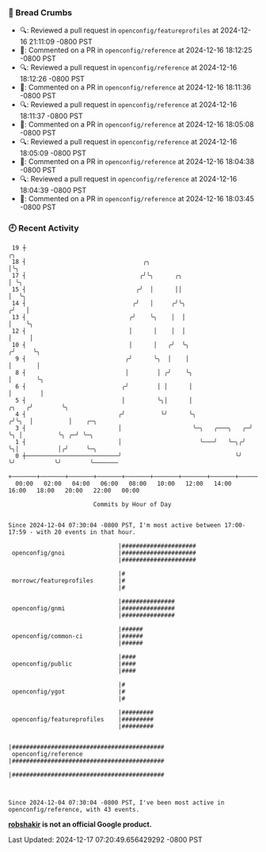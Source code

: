 ### 🍞 Bread Crumbs

 * 🔍: Reviewed a pull request in  `openconfig/featureprofiles` at 2024-12-16 21:11:09 -0800 PST
 * 💬: Commented on a PR in  `openconfig/reference` at 2024-12-16 18:12:25 -0800 PST
 * 🔍: Reviewed a pull request in  `openconfig/reference` at 2024-12-16 18:12:26 -0800 PST
 * 💬: Commented on a PR in  `openconfig/reference` at 2024-12-16 18:11:36 -0800 PST
 * 🔍: Reviewed a pull request in  `openconfig/reference` at 2024-12-16 18:11:37 -0800 PST
 * 💬: Commented on a PR in  `openconfig/reference` at 2024-12-16 18:05:08 -0800 PST
 * 🔍: Reviewed a pull request in  `openconfig/reference` at 2024-12-16 18:05:09 -0800 PST
 * 💬: Commented on a PR in  `openconfig/reference` at 2024-12-16 18:04:38 -0800 PST
 * 🔍: Reviewed a pull request in  `openconfig/reference` at 2024-12-16 18:04:39 -0800 PST
 * 💬: Commented on a PR in  `openconfig/reference` at 2024-12-16 18:03:45 -0800 PST

### 🕘 Recent Activity
```
 19 ┼                                                                        ╭╮
 18 ┤                                 ╭╮                                     │╰╮
 17 ┤                                ╭╯╰╮      ╭╮                            │ ╰╮
 15 ┤                               ╭╯  │      ││                            │  ╰╮
 14 ┤                              ╭╯   │     ╭╯╰╮                          ╭╯   │
 13 ┤                             ╭╯    ╰╮    │  │                          │    ╰╮
 12 ┤                             │      │    │  │                          │     │
 10 ┤                             │      │   ╭╯  ╰╮                        ╭╯     ╰╮
  9 ┤                            ╭╯      ╰╮  │    │                        │       │
  8 ┤                            │        │ ╭╯    ╰╮                       │       ╰╮
  6 ┤                           ╭╯        │ │      │                       │        │
  5 ┤                           │         ╰╮│      │                 ╭╮   ╭╯        ╰╮
  4 ┤                          ╭╯          ╰╯      ╰╮               ╭╯╰╮  │          │    ╭─╮
  3 ┤                          │                    ╰─╮   ╭───╮   ╭─╯  ╰╮ │          ╰╮ ╭─╯ ╰─╮
  1 ┤                          │                      ╰───╯   ╰─╮╭╯     ╰╮│           │╭╯     ╰─╮
  0 ┼──────────────────────────╯                                ╰╯       ╰╯           ╰╯        ╰───────
    +───────+───────+───────+───────+───────+───────+───────+───────+───────+───────+───────+───────+────
  00:00   02:00   04:00   06:00   08:00   10:00   12:00   14:00   16:00   18:00   20:00   22:00   00:00   

						Commits by Hour of Day


Since 2024-12-04 07:30:04 -0800 PST, I'm most active between 17:00-17:59 - with 20 events in that hour.

```



```
                               |#####################
 openconfig/gnoi               |#####################
                               |#####################

                               |#
 morrowc/featureprofiles       |#
                               |#

                               |###############
 openconfig/gnmi               |###############
                               |###############

                               |######
 openconfig/common-ci          |######
                               |######

                               |####
 openconfig/public             |####
                               |####

                               |#
 openconfig/ygot               |#
                               |#

                               |#########
 openconfig/featureprofiles    |#########
                               |#########

                               |###########################################
 openconfig/reference          |###########################################
                               |###########################################



Since 2024-12-04 07:30:04 -0800 PST, I've been most active in openconfig/reference, with 43 events.

```
**[robshakir](mailto:robjs@google.com) is not an official Google product.**  


Last Updated: 2024-12-17 07:20:49.656429292 -0800 PST
